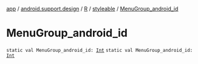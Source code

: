 [app](../../../index.md) / [android.support.design](../../index.md) / [R](../index.md) / [styleable](index.md) / [MenuGroup_android_id](./-menu-group_android_id.md)

# MenuGroup_android_id

`static val MenuGroup_android_id: `[`Int`](https://kotlinlang.org/api/latest/jvm/stdlib/kotlin/-int/index.html)
`static val MenuGroup_android_id: `[`Int`](https://kotlinlang.org/api/latest/jvm/stdlib/kotlin/-int/index.html)